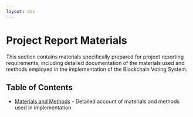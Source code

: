 ```yaml
---
layout: doc
---
```


# Project Report Materials

This section contains materials specifically prepared for project reporting requirements, including detailed documentation of the materials used and methods employed in the implementation of the Blockchain Voting System.

## Table of Contents

- [Materials and Methods](/project-report/materials-and-methods) - Detailed account of materials and methods used in implementation
